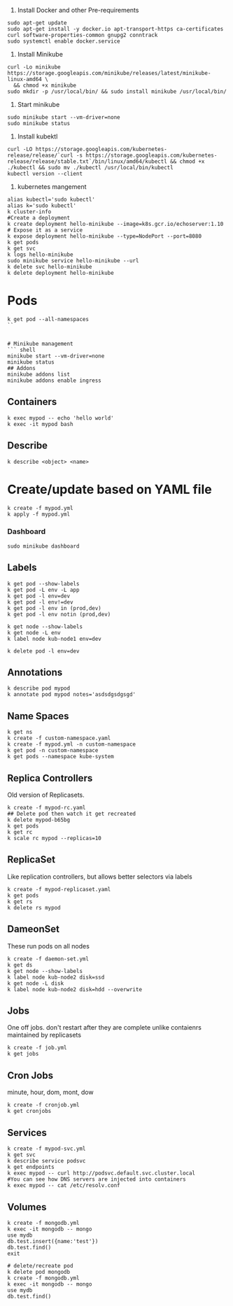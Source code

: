 

1. Install Docker and other Pre-requirements
``` shell
sudo apt-get update
sudo apt-get install -y docker.io apt-transport-https ca-certificates curl software-properties-common gnupg2 conntrack
sudo systemctl enable docker.service
```


1. Install Minikube
```shell
curl -Lo minikube https://storage.googleapis.com/minikube/releases/latest/minikube-linux-amd64 \
  && chmod +x minikube
sudo mkdir -p /usr/local/bin/ && sudo install minikube /usr/local/bin/
```

1. Start minikube
``` shell
sudo minikube start --vm-driver=none
sudo minikube status
```

1. Install kubektl
``` shell
curl -LO https://storage.googleapis.com/kubernetes-release/release/`curl -s https://storage.googleapis.com/kubernetes-release/release/stable.txt`/bin/linux/amd64/kubectl && chmod +x ./kubectl && sudo mv ./kubectl /usr/local/bin/kubectl
kubectl version --client
```

1. kubernetes mangement
``` shell
alias kubectl='sudo kubectl'
alias k='sudo kubectl'
k cluster-info
#Create a deployment
k create deployment hello-minikube --image=k8s.gcr.io/echoserver:1.10
# Expose it as a service
k expose deployment hello-minikube --type=NodePort --port=8080
k get pods
k get svc
k logs hello-minikube
sudo minikube service hello-minikube --url
k delete svc hello-minikube
k delete deployment hello-minikube
```

# Pods
``` shell
k get pod --all-namespaces
``


# Minikube management
``` shell
minikube start --vm-driver=none
minikube status
## Addons
minikube addons list
minikube addons enable ingress
```


## Containers
``` shell
k exec mypod -- echo 'hello world'
k exec -it mypod bash
```

## Describe
``` shell
k describe <object> <name>
```



# Create/update based on YAML file
``` shell
k create -f mypod.yml
k apply -f mypod.yml
```

### Dashboard
``` shell
sudo minikube dashboard
```


## Labels
``` shell
k get pod --show-labels
k get pod -L env -L app
k get pod -l env=dev
k get pod -l env!=dev
k get pod -l env in (prod,dev)
k get pod -l env notin (prod,dev)

k get node --show-labels
k get node -L env
k label node kub-node1 env=dev

k delete pod -l env=dev
```

## Annotations
``` shell
k describe pod mypod
k annotate pod mypod notes='asdsdgsdgsgd'
```

## Name Spaces
``` shell
k get ns
k create -f custom-namespace.yaml
k create -f mypod.yml -n custom-namespace
k get pod -n custom-namespace
k get pods --namespace kube-system
```

## Replica Controllers
Old version of Replicasets. 
``` shell
k create -f mypod-rc.yaml
## Delete pod then watch it get recreated
k delete mypod-b65bg
k get pods
k get rc
k scale rc mypod --replicas=10
```


## ReplicaSet
Like replication controllers, but allows better selectors via labels
``` shell
k create -f mypod-replicaset.yaml
k get pods
k get rs
k delete rs mypod
```

## DameonSet
These run pods on all nodes
``` shell
k create -f daemon-set.yml
k get ds
k get node --show-labels
k label node kub-node2 disk=ssd
k get node -L disk
k label node kub-node2 disk=hdd --overwrite
```


## Jobs
One off jobs. don't restart after they are complete unlike contaienrs maintained by replicasets
``` shell
k create -f job.yml
k get jobs
```

## Cron Jobs
minute, hour, dom, mont, dow
``` shell
k create -f cronjob.yml
k get cronjobs
```

## Services
``` shell
k create -f mypod-svc.yml
k get svc
k describe service podsvc
k get endpoints
k exec mypod -- curl http://podsvc.default.svc.cluster.local
#You can see how DNS servers are injected into containers
k exec mypod -- cat /etc/resolv.conf
```

## Volumes
``` shell
k create -f mongodb.yml
k exec -it mongodb -- mongo
use mydb
db.test.insert({name:'test'})
db.test.find()
exit

# delete/recreate pod
k delete pod mongodb
k create -f mongodb.yml
k exec -it mongodb -- mongo
use mydb
db.test.find()

```
